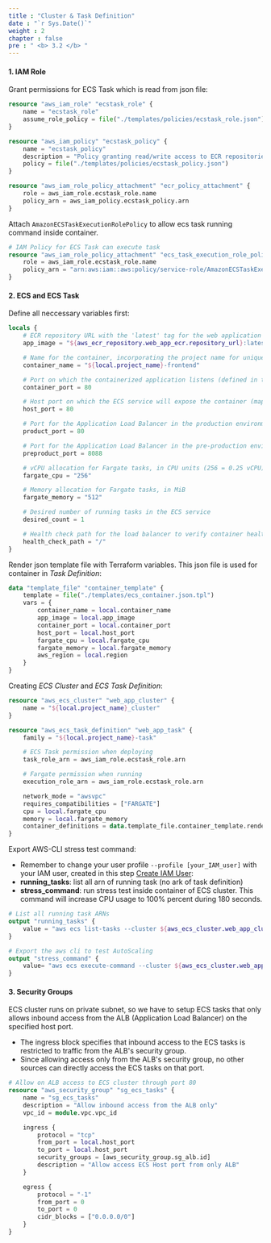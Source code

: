 ```yaml
---
title : "Cluster & Task Definition"
date : "`r Sys.Date()`"
weight : 2
chapter : false
pre : " <b> 3.2 </b> "
---
```


#### 1. IAM Role

Grant permissions for ECS Task which is read from json file:

```terraform
resource "aws_iam_role" "ecstask_role" {
    name = "ecstask_role"
    assume_role_policy = file("./templates/policies/ecstask_role.json")
}

resource "aws_iam_policy" "ecstask_policy" {
    name = "ecstask_policy"
    description = "Policy granting read/write access to ECR repositories"
    policy = file("./templates/policies/ecstask_policy.json")
}

resource "aws_iam_role_policy_attachment" "ecr_policy_attachment" {
    role = aws_iam_role.ecstask_role.name
    policy_arn = aws_iam_policy.ecstask_policy.arn
}
```

Attach `AmazonECSTaskExecutionRolePolicy` to allow ecs task running command inside container.

```terraform
# IAM Policy for ECS Task can execute task
resource "aws_iam_role_policy_attachment" "ecs_task_execution_role_policy" {
    role = aws_iam_role.ecstask_role.name
    policy_arn = "arn:aws:iam::aws:policy/service-role/AmazonECSTaskExecutionRolePolicy"
}
```

#### 2. ECS and ECS Task

Define all neccessary variables first:

```terraform
locals {
    # ECR repository URL with the 'latest' tag for the web application image
    app_image = "${aws_ecr_repository.web_app_ecr.repository_url}:latest"

    # Name for the container, incorporating the project name for uniqueness
    container_name = "${local.project_name}-frontend"

    # Port on which the containerized application listens (defined in the container image)
    container_port = 80

    # Host port on which the ECS service will expose the container (mapped to container_port)
    host_port = 80

    # Port for the Application Load Balancer in the production environment
    product_port = 80

    # Port for the Application Load Balancer in the pre-production environment
    preproduct_port = 8088

    # vCPU allocation for Fargate tasks, in CPU units (256 = 0.25 vCPU)
    fargate_cpu = "256"

    # Memory allocation for Fargate tasks, in MiB
    fargate_memory = "512"

    # Desired number of running tasks in the ECS service
    desired_count = 1

    # Health check path for the load balancer to verify container health
    health_check_path = "/"
}

```

Render json template file with Terraform variables. This json file is used for container in *Task Definition*:

```terraform
data "template_file" "container_template" {
    template = file("./templates/ecs_container.json.tpl")
    vars = {
        container_name = local.container_name
        app_image = local.app_image
        container_port = local.container_port
        host_port = local.host_port
        fargate_cpu = local.fargate_cpu
        fargate_memory = local.fargate_memory
        aws_region = local.region
    }
}
```


Creating *ECS Cluster* and *ECS Task Definition*:

```terraform
resource "aws_ecs_cluster" "web_app_cluster" {
    name = "${local.project_name}_cluster"
}

resource "aws_ecs_task_definition" "web_app_task" {
    family = "${local.project_name}-task"

    # ECS Task permission when deploying
    task_role_arn = aws_iam_role.ecstask_role.arn

    # Fargate permission when running
    execution_role_arn = aws_iam_role.ecstask_role.arn

    network_mode = "awsvpc"
    requires_compatibilities = ["FARGATE"]
    cpu = local.fargate_cpu
    memory = local.fargate_memory
    container_definitions = data.template_file.container_template.rendered
}
```

Export AWS-CLI stress test command:

- Remember to change your user profile `--profile [your_IAM_user]` with your IAM user, created in this step [Create IAM User](/2-Preparation#4-create-iam-user-optional):
- **running_tasks**: list all arn of running task (no ark of task definition)
- **stress_command**: run stress test inside container of ECS cluster. This command will increase CPU usage to 100% percent during 180 seconds.



```terraform
# List all running task ARNs
output "running_tasks" {
    value = "aws ecs list-tasks --cluster ${aws_ecs_cluster.web_app_cluster.name} --region ${data.aws_region.current.id} --profile lab"
}

# Export the aws cli to test AutoScaling
output "stress_command" {
    value= "aws ecs execute-command --cluster ${aws_ecs_cluster.web_app_cluster.name} --container ${local.container_name} --command 'stress-ng --cpu 0 --timeout 180s' --interactive --region ${data.aws_region.current.id} --profile lab --task [arn_running_task]"
}
```


#### 3. Security Groups

ECS cluster runs on private subnet, so we have to setup ECS tasks that only allows inbound access from the ALB (Application Load Balancer) on the specified host port.
- The ingress block specifies that inbound access to the ECS tasks is restricted to traffic from the ALB's security group.
- Since allowing access only from the ALB's security group, no other sources can directly access the ECS tasks on that port.

```terraform
# Allow on ALB access to ECS cluster through port 80
resource "aws_security_group" "sg_ecs_tasks" {
    name = "sg_ecs_tasks"
    description = "Allow inbound access from the ALB only"
    vpc_id = module.vpc.vpc_id

    ingress {
        protocol = "tcp"
        from_port = local.host_port
        to_port = local.host_port
        security_groups = [aws_security_group.sg_alb.id]
        description = "Allow access ECS Host port from only ALB"
    }

    egress {
        protocol = "-1"
        from_port = 0
        to_port = 0
        cidr_blocks = ["0.0.0.0/0"]
    }
}
```